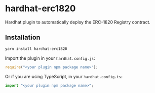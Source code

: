 # hardhat-erc1820

Hardhat plugin to automatically deploy the ERC-1820 Registry contract.

## Installation

```bash
yarn install hardhat-erc1820
```

Import the plugin in your `hardhat.config.js`:

```js
require("<your plugin npm package name>");
```

Or if you are using TypeScript, in your `hardhat.config.ts`:

```ts
import "<your plugin npm package name>";
```
